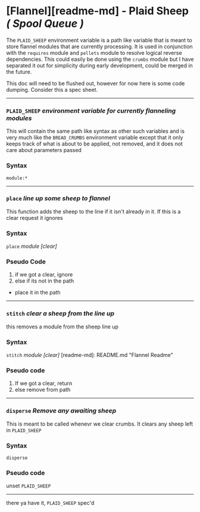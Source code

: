 # [Flannel][readme-md] - Plaid Sheep *( Spool Queue )*

The `PLAID_SHEEP` environment variable is a path like variable that is meant to store flannel modules that are currently processing. It is used in conjunction with the `requires` module and `pellets` module to resolve logical reverse dependencies. This could easily be done using the `crumbs` module but I have separated it out for simplicity during early development, could be merged in the future.

This doc will need to be flushed out, however for now here is some code dumping. Consider this a spec sheet.

---

### `PLAID_SHEEP` *environment variable for currently flanneling modules*

This will contain the same path like syntax as other such variables and is very much like the `BREAD_CRUMBS` environment variable except that it only keeps track of what is about to be applied, not removed, and it does not care about parameters passed

### Syntax

`module:*`

---

### `place` *line up some sheep to flannel*

This function adds the sheep to the line if it isn't already in it.
If this is a clear request it ignores

### Syntax

`place` *module [clear]*

### Pseudo Code

1. if we got a clear, ignore
2. else if its not in the path
  - place it in the path

---

### `stitch` *clear a sheep from the line up*

this removes a module from the sheep line up

### Syntax

`stitch` *module [clear]*
[readme-md]: README.md "Flannel Readme"

### Pseudo code

1. If we got a clear, return
2. else remove from path

---

### `disperse` *Remove any awaiting sheep*

This is meant to be called whenevr we clear crumbs. It clears any sheep left in `PLAID_SHEEP`

### Syntax

`disperse`

### Pseudo code

unset `PLAID_SHEEP`

---

there ya have it, `PLAID_SHEEP` spec'd
